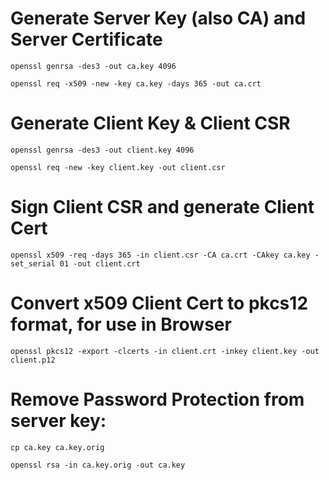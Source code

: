 # Generate Server Key (also CA) and Server Certificate
`openssl genrsa -des3 -out ca.key 4096`

`openssl req -x509 -new -key ca.key -days 365 -out ca.crt`

# Generate Client Key & Client CSR
`openssl genrsa -des3 -out client.key 4096`

`openssl req -new -key client.key -out client.csr`

# Sign Client CSR and generate Client Cert
`openssl x509 -req -days 365 -in client.csr -CA ca.crt -CAkey ca.key -set_serial 01 -out client.crt`

# Convert x509 Client Cert to pkcs12 format, for use in Browser
`openssl pkcs12 -export -clcerts -in client.crt -inkey client.key -out client.p12`

# Remove Password Protection from server key:
`cp ca.key ca.key.orig`

`openssl rsa -in ca.key.orig -out ca.key`
